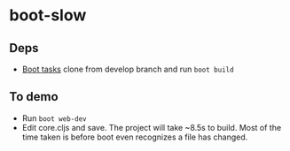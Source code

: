 # boot-slow

## Deps

- [Boot tasks](https://github.com/allgress/boot-tasks) clone from develop branch and run `boot build`

## To demo

- Run `boot web-dev`
- Edit core.cljs and save. The project will take ~8.5s to build. Most of the time taken is before boot even recognizes a file has changed.
